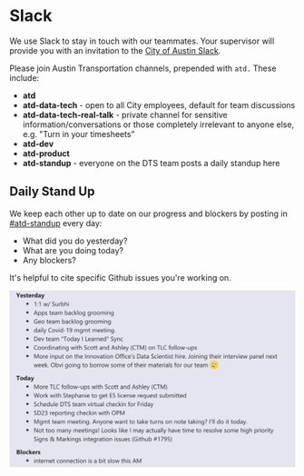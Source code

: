 # Slack

We use Slack to stay in touch with our teammates. Your supervisor will provide you with an invitation to the [City of Austin Slack](https://austininnovation.slack.com/signup).&#x20;

Please join Austin Transportation channels,  prepended with `atd.` These include:

* **atd**
* **atd-data-tech** - open to all City employees, default for team discussions&#x20;
* **atd-data-tech-real-talk** - private channel for sensitive information/conversations or those completely irrelevant to anyone else, e.g. "Turn in your timesheets"
* **atd-dev​**
* **atd-product​**
* **atd-standup** - everyone on the DTS team posts a daily standup here

## Daily Stand Up

We keep each other up to date on our progress and blockers by posting in [#atd-standup](https://app.slack.com/client/T04KZA1MB/CHXHA8YAU) every day:

* What did you do yesterday?
* What are you doing today?
* Any blockers?

It's helpful to cite specific Github issues you're working on.&#x20;

![](.gitbook/assets/standup.png)

